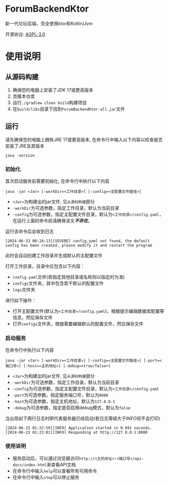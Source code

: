 # ForumBackendKtor

新一代论坛后端，完全使用ktor和Kotlin/Jvm

开源协议: [AGPL-3.0](https://www.gnu.org/licenses/agpl-3.0.html)

# 使用说明
## 从源码构建
1. 确保您的电脑上安装了JDK 17或更高版本
2. 克隆本仓库
3. 运行`./gradlew clean build`构建项目
4. 在`build/libs`目录下找到`ForumBackendKtor-all.jar`文件
## 运行
请先确保您的电脑上拥有JRE 17或更高版本, 在命令行中输入以下内容以检查是否安装了JRE及其版本
```shell
java -version
```
### 初始化
首次启动服务前需要初始化, 在命令行中执行以下内容
```shell
java -jar <Jar> [-workDir=<工作目录>] [-config=<主配置文件路径>]
```
- `<Jar>`为构建出的jar文件, 见`从源码构建`部分
- `-workDir`为可选参数，指定工作目录，默认为当前目录
- `-config`为可选参数，指定主配置文件目录，默认为`<工作目录>/config.yaml`，在运行上面的命令前请确保该文***不存在***。

运行该命令后会收到日志
```shell
[2024-06-23 00:24:13][SEVERE] config.yaml not found, the default config has been created, please modify it and restart the program 
```
此时会自动创建工作目录并生成默认的主配置文件

打开工作目录，目录中应包含以下内容：
- `config.yaml`文件(若指定其他目录或名称则以指定的为准)
- `configs`文件夹，其中包含若干默认的配置文件
- `logs`文件夹

进行如下操作：
- 打开主配置文件(默认为`<工作目录>/config.yaml`)，根据提示编辑数据库配置等信息，然后保存文件 
- 打开`configs`文件夹，根据需要编辑默认的配置文件，然后保存文件
### 启动服务
在命令行中执行以下内容
```shell
java -jar <Jar> [-workDir=<工作目录>] [-config=<主配置文件路径>] [-port=<端口号>] [-host=<主机地址>] [-debug=<true/false>]
```
- `<Jar>`为构建出的jar文件, 见`从源码构建`部分
- `-workDir`为可选参数，指定工作目录，默认为当前目录
- `-config`为可选参数，指定主配置文件目录，默认为`<工作目录>/config.yaml`
- `-port`为可选参数，指定服务端口号，默认为`8080`
- `-host`为可选参数，指定主机地址，默认为`127.0.0.1`
- `-debug`为可选参数，指定是否启用debug模式，默认为`false`

当出现如下两行日志时即代表服务器已经启动(若日志等级大于INFO将不会打印)
```shell
[2024-06-23 01:22:59][INFO] Application started in 0.691 seconds.
[2024-06-23 01:23:01][INFO] Responding at http://127.0.0.1:8080
```
### 使用说明
- 服务启动后，可以通过浏览器访问`http://<主机地址>:<端口号>/api-docs/index.html`来查看API文档
- 在命令行中输入`help`可以查看所有可用命令
- 在命令行中输入`stop`可以停止服务